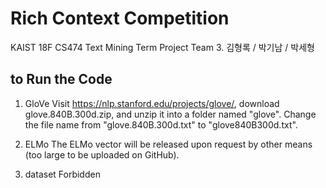 # Rich Context Competition
KAIST 18F CS474 Text Mining Term Project
Team 3. 김형록 / 박기남 / 박세형

## to Run the Code

1. GloVe
Visit https://nlp.stanford.edu/projects/glove/, download glove.840B.300d.zip, and unzip it into a folder named "glove". Change the file name from "glove.840B.300d.txt" to "glove840B300d.txt".

2. ELMo
The ELMo vector will be released upon request by other means (too large to be uploaded on GitHub).

3. dataset
Forbidden

